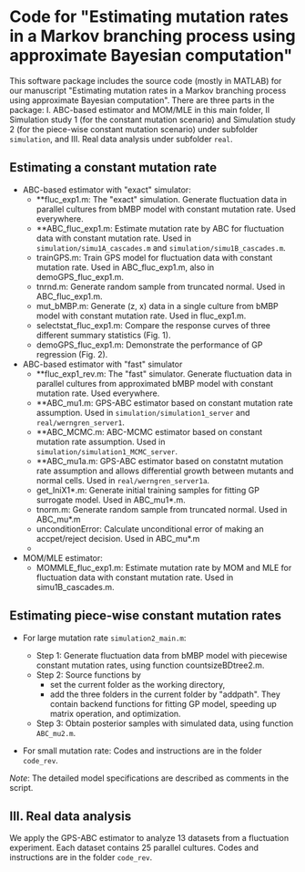 # Code for "Estimating mutation rates in a Markov branching process using approximate Bayesian computation"

This software package includes the source code (mostly in MATLAB) for our manuscript "Estimating mutation rates in a Markov branching process using approximate Bayesian computation". There are three parts in the package: I. ABC-based estimator and MOM/MLE in this main folder, II Simulation study 1 (for the constant mutation scenario) and Simulation study 2 (for the piece-wise constant mutation scenario) under subfolder `simulation`, and III. Real data analysis under subfolder `real`. 

## Estimating a constant mutation rate
* ABC-based estimator with "exact" simulator:
    * **fluc_exp1.m: The "exact" simulation. Generate fluctuation data in parallel cultures from bMBP model with constant mutation rate. Used everywhere.
    * **ABC_fluc_exp1.m: Estimate mutation rate by ABC for fluctuation data with constant mutation rate. Used in `simulation/simu1A_cascades.m` and `simulation/simu1B_cascades.m`.
    * trainGPS.m: Train GPS model for fluctuation data with constant mutation rate. Used in ABC_fluc_exp1.m, also in demoGPS_fluc_exp1.m.
    * tnrnd.m: Generate random sample from truncated normal. Used in ABC_fluc_exp1.m.
    * mut_bMBP.m: Generate (z, x) data in a single culture from bMBP model with constant mutation rate. Used in fluc_exp1.m.
    * selectstat_fluc_exp1.m: Compare the response curves of three different summary statistics (Fig. 1).
    * demoGPS_fluc_exp1.m: Demonstrate the performance of GP regression (Fig. 2).
* ABC-based estimator with "fast" simulator
    * **fluc_exp1_rev.m: The "fast" simulator. Generate fluctuation data in parallel cultures from approximated bMBP model with constant mutation rate. Used everywhere.
    * **ABC_mu1.m: GPS-ABC estimator based on constant mutation rate assumption. Used in `simulation/simulation1_server` and `real/werngren_server1`.
    * **ABC_MCMC.m: ABC-MCMC estimator based on constant mutation rate assumption. Used in `simulation/simulation1_MCMC_server`.
    * **ABC_mu1a.m: GPS-ABC estimator based on constatnt mutation rate assumption and allows differential growth between mutants and normal cells. Used in `real/werngren_server1a`.
    * get_IniX1*.m: Generate initial training samples for fitting GP surrogate model. Used in ABC_mu1*.m. 
    * tnorm.m: Generate random sample from truncated normal. Used in ABC_mu*.m
    * unconditionError: Calculate unconditional error of making an accpet/reject decision. Used in ABC_mu*.m
    * 
* MOM/MLE estimator:
    * MOMMLE_fluc_exp1.m: Estimate mutation rate by MOM and MLE for fluctuation data with constant mutation rate. Used in simu1B_cascades.m.

## Estimating piece-wise constant mutation rates
* For large mutation rate `simulation2_main.m`:
    * Step 1: Generate fluctuation data from bMBP model with piecewise constant mutation rates, using function countsizeBDtree2.m.
    * Step 2: Source functions by
        * set the current folder as the working directory,
        * add the three folders in the current folder by "addpath". They contain backend functions for fitting GP model, speeding up matrix operation, and optimization.
    * Step 3: Obtain posterior samples with simulated data, using function `ABC_mu2.m`.

* For small mutation rate:
Codes and instructions are in the folder `code_rev`.

*Note*: The detailed model specifications are described as comments in the script.    

## III. Real data analysis
We apply the GPS-ABC estimator to analyze 13 datasets from a fluctuation experiment. Each dataset contains 25 parallel cultures.
Codes and instructions are in the folder `code_rev`.
